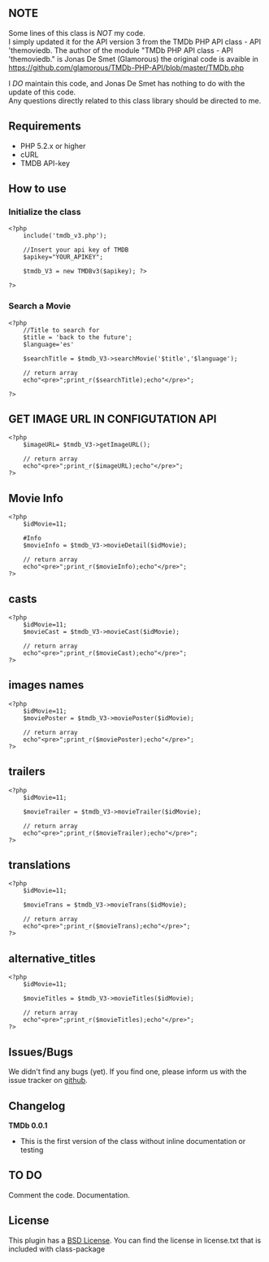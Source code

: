 ## NOTE ## 

Some lines of this class is _NOT_ my code.  
I simply updated it for the API version 3 from the TMDb PHP API class - API 'themoviedb.
The author of the module "TMDb PHP API class - API 'themoviedb." is Jonas De Smet (Glamorous)
the original code is avaible in https://github.com/glamorous/TMDb-PHP-API/blob/master/TMDb.php

 I _DO_ maintain this code, and Jonas De Smet has nothing to do with the update of this code.  
 Any questions directly related to this class library should be directed to me.



## Requirements ##

- PHP 5.2.x or higher
- cURL
- TMDB API-key

## How to use ##

### Initialize the class ###

    <?php
	    include('tmdb_v3.php');
	    
		//Insert your api key of TMDB    
		$apikey="YOUR_APIKEY";

		$tmdb_V3 = new TMDBv3($apikey);	?>

	?>

### Search a Movie ###

    <?php
		//Title to search for
		$title = 'back to the future';
		$language='es'

		$searchTitle = $tmdb_V3->searchMovie('$title','$language');

		// return array
		echo"<pre>";print_r($searchTitle);echo"</pre>";

    ?>


## GET IMAGE URL IN CONFIGUTATION API ##
	<?php
		$imageURL= $tmdb_V3->getImageURL();

		// return array
		echo"<pre>";print_r($imageURL);echo"</pre>";
	?>

## Movie Info  ##

	<?php
		$idMovie=11;

		#Info
		$movieInfo = $tmdb_V3->movieDetail($idMovie);

		// return array
		echo"<pre>";print_r($movieInfo);echo"</pre>";
	?>

## casts ##
	<?php
		$idMovie=11;
		$movieCast = $tmdb_V3->movieCast($idMovie);
	
		// return array
		echo"<pre>";print_r($movieCast);echo"</pre>";
	?>

## images names ##
	<?php
		$idMovie=11;
		$moviePoster = $tmdb_V3->moviePoster($idMovie);

		// return array
		echo"<pre>";print_r($moviePoster);echo"</pre>";
	?>

## trailers ##
	<?php
		$idMovie=11;

		$movieTrailer = $tmdb_V3->movieTrailer($idMovie);

		// return array
		echo"<pre>";print_r($movieTrailer);echo"</pre>";
	?>

## translations ##
	<?php
		$idMovie=11;

		$movieTrans = $tmdb_V3->movieTrans($idMovie);

		// return array
		echo"<pre>";print_r($movieTrans);echo"</pre>";
	?>

## alternative_titles ##
	<?php
		$idMovie=11;

		$movieTitles = $tmdb_V3->movieTitles($idMovie);

		// return array
		echo"<pre>";print_r($movieTitles);echo"</pre>";
	?>

## Issues/Bugs ##

We didn't find any bugs (yet). If you find one, please inform us with the issue tracker on [github](http://github.com/glamorous/TMDb-PHP-API/issues).

## Changelog ##


**TMDb 0.0.1**

- This is the first version of the class without inline documentation or testing   

## TO DO ##

Comment the code.
Documentation.


## License ##

This plugin has a [BSD License](http://www.opensource.org/licenses/bsd-license.php). You can find the license in license.txt that is included with class-package


